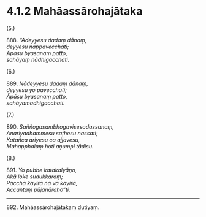 # 4.1.2 Mahāassārohajātaka

(5.)

888\. _“Adeyyesu dadaṃ dānaṃ,_  
_deyyesu nappavecchati;_  
_Āpāsu byasanaṃ patto,_  
_sahāyaṃ nādhigacchati._  

(6.)

889\. _Nādeyyesu dadaṃ dānaṃ,_  
_deyyesu yo pavecchati;_  
_Āpāsu byasanaṃ patto,_  
_sahāyamadhigacchati._  

(7.)

890\. _Saññogasambhogavisesadassanaṃ,_  
_Anariyadhammesu saṭhesu nassati;_  
_Katañca ariyesu ca ajjavesu,_  
_Mahapphalaṃ hoti aṇumpi tādisu._  

(8.)

891\. _Yo pubbe katakalyāṇo,_  
_Akā loke sudukkaraṃ;_  
_Pacchā kayirā na vā kayirā,_  
_Accantaṃ pūjanāraho”ti._  

---

892\. Mahāassārohajātakaṃ dutiyaṃ.
